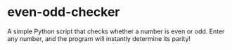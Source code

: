 # even-odd-checker
A simple Python script that checks whether a number is even or odd. Enter any number, and the program will instantly determine its parity!
